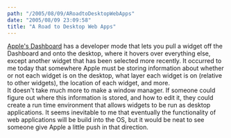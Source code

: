 ```yaml
---
path: "/2005/08/09/ARoadtoDesktopWebApps" 
date: "2005/08/09 23:09:58" 
title: "A Road to Desktop Web Apps" 
---
```

<a href="http://developer.apple.com/technotes/tn2005/tn2139.html#TNTAG13">Apple's Dashboard</a> has a developer mode that lets you pull a widget off the Dashboard and onto the desktop, where it hovers over everything else, except another widget that has been selected more recently. It occurred to me today that somewhere Apple must be storing information about whether or not each widget is on the desktop, what layer each widget is on (relative to other widgets), the location of each widget, and more.<br>It doesn't take much more to make a window manager. If someone could figure out where this information is stored, and how to edit it, they could create a run time environment that allows widgets to be run as desktop applications. It seems inevitable to me that eventually the functionality of web applications will be build into the OS, but it would be neat to see someone give Apple a little push in that direction.